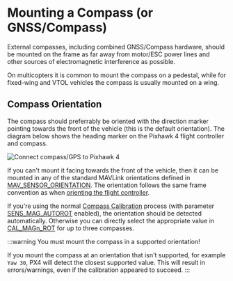 # Mounting a Compass (or GNSS/Compass)

External compasses, including combined GNSS/Compass hardware, should be mounted on the frame as far away from motor/ESC power lines and other sources of electromagnetic interference as possible.

On multicopters it is common to mount the compass on a pedestal, while for fixed-wing and VTOL vehicles the compass is usually mounted on a wing.

## Compass Orientation

The compass should preferrably be oriented with the direction marker pointing towards the front of the vehicle (this is the default orientation).
The diagram below shows the heading marker on the Pixhawk 4 flight controller and compass.

![Connect compass/GPS to Pixhawk 4](../../assets/flight_controller/pixhawk4/pixhawk4_compass_gps.jpg)

If you can't mount it facing towards the front of the vehicle, then it can be mounted in any of the standard MAVLink orientations defined in [MAV_SENSOR_ORIENTATION](https://mavlink.io/en/messages/common.html#MAV_SENSOR_ORIENTATION).
The orientation follows the same frame convention as when [orienting the flight controller](../config/flight_controller_orientation.md#calculating-orientation).

If you're using the normal [Compass Calibration](../config/compass.md) process (with parameter [SENS_MAG_AUTOROT](../advanced_config/parameter_reference.md#SENS_MAG_AUTOROT) enabled), the orientation should be detected automatically.
Otherwise you can directly select the appropriate value in [CAL_MAGn_ROT](../advanced_config/parameter_reference.md#CAL_MAG1_ROT) for up to three compasses.

:::warning
You must mount the compass in a supported orientation!

If you mount the compass at an orientation that isn't supported, for example `Yaw 30`, PX4 will detect the closest supported value.
This will result in errors/warnings, even if the calibration appeared to succeed.
:::
